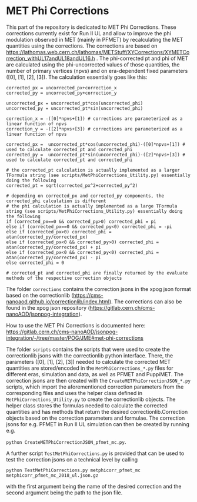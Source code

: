 
# MET Phi Corrections

This part of the repository is dedicated to MET Phi Corrections. These corrections currently exist for Run II UL and allow to improve the phi modulation observed in MET (mainly in PFMET) by recalculating the MET quantities using the corrections. The corrections are based on https://lathomas.web.cern.ch/lathomas/METStuff/XYCorrections/XYMETCorrection_withUL17andUL18andUL16.h . The phi-corrected pt and phi of MET are calculated using the phi-uncorrected values of those quantities, the number of primary vertices (npvs) and on era-dependent fixed parameters ([0], [1], [2], [3]).
The calculation essentially goes like this:
```
corrected_px = uncorrected_px+correction_x
corrected_py = uncorrected_py+correction_y

uncorrected_px = uncorrected_pt*cos(uncorrected_phi)
uncorrected_py = uncorrected_pt*sin(uncorrected_phi)

correction_x = -([0]*npvs+[1]) # corrections are parameterized as a linear function of npvs
correction_y = -([2]*npvs+[3]) # corrections are parameterized as a linear function of npvs

corrected_px =  uncorrected_pt*cos(uncorrected_phi)-([0]*npvs+[1]) # used to calculate corrected_pt and corrected_phi
corrected_py =  uncorrected_pt*sin(uncorrected_phi)-([2]*npvs+[3]) # used to calculate corrected_pt and corrected_phi

# the corrected_pt calculation is actually implemented as a larger TFormula string (see scripts/MetPhiCorrections_Utility.py) essentially doing the following
corrected_pt = sqrt(corrected_px^2+corrected_py^2)

# depending on corrected_px and corrected_py components, the corrected_phi calculation is different
# the phi calculation is actually implemented as a large TFormula string (see scripts/MetPhiCorrections_Utility.py) essentially doing the following
if (corrected_px==0 && corrected_py>0) corrected_phi = pi
else if (corrected_px==0 && corrected_py<0) corrected_phi = -pi
else if (corrected_px>0) corrected_phi = atan(corrected_py/corrected_px)
else if (corrected_px<0 && corrected_py>0) corrected_phi = atan(corrected_py/corrected_px) + pi
else if (corrected_px<0 && corrected_py<0) corrected_phi = atan(corrected_py/corrected_px) - pi
else corrected_phi = 0

# corrected_pt and corrected_phi are finally returned by the evaluate methods of the respective correction objects

```
The folder `corrections` contains the correction jsons in the xpog json format based on the correctionlib (https://cms-nanoaod.github.io/correctionlib/index.html). The corrections can also be found in the xpog json repository (https://gitlab.cern.ch/cms-nanoAOD/jsonpog-integration).

  

How to use the MET Phi Corrections is documented here: https://gitlab.cern.ch/cms-nanoAOD/jsonpog-integration/-/tree/master/POG/JME#met-phi-corrections

  

The folder `scripts` contains the scripts that were used to create the correctionlib jsons with the correctionlib python interface. There, the parameters ([0], [1], [2], [3]) needed to calculate the corrected MET quantities are stored/encoded in the `MetPhiCorrections_*.py` files for different eras, simulation and data, as well as PFMET and PuppiMET. The correction jsons are then created with the `CreateMETPhiCorrectionJSON_*.py` scripts, which import the aforementioned correction parameters from the corresponding files and uses the helper class defined in `MetPhiCorrections_Utility.py` to create the correctionlib objects. The helper class stores the formulas needed to calculate the corrected quantities and has methods that return the desired correctionlib.Correction objects based on the correction parameters and formulae. The correction jsons for e.g. PFMET in Run II UL simulation can then be created by running e.g.

```python CreateMETPhiCorrectionJSON_pfmet_mc.py```.

A further script `TestMetPhiCorrections.py` is provided that can be used to test the correction jsons on a technical level by calling
```
python TestMetPhiCorrections.py metphicorr_pfmet_mc metphicorr_pfmet_mc_2018_ul.json.gz
```
with the first argument being the name of the desired correction and the second argument being the path to the json file.

